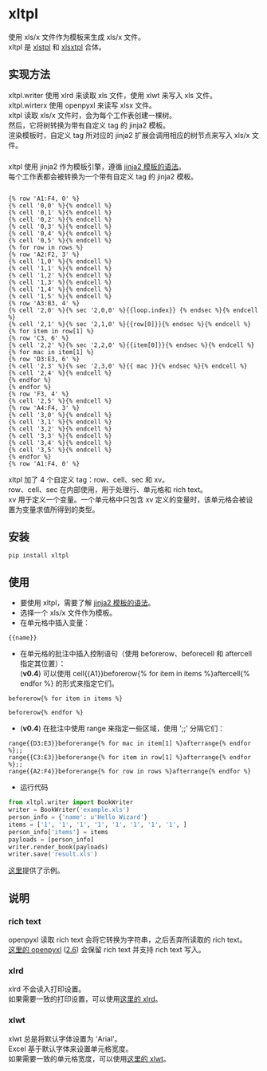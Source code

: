 
# xltpl
使用 xls/x 文件作为模板来生成 xls/x 文件。  
xltpl 是 [xlstpl](https://github.com/zhangyu836/python-xls-template/) 和 [xlsxtpl](https://github.com/zhangyu836/python-xlsx-template/) 合体。 

## 实现方法

xltpl.writer 使用 xlrd 来读取 xls 文件，使用 xlwt 来写入 xls 文件。  
xltpl.wirterx 使用 openpyxl 来读写 xlsx 文件。  
xltpl 读取 xls/x 文件时，会为每个工作表创建一棵树。  
然后，它将树转换为带有自定义 tag 的 jinja2 模板。  
渲染模板时，自定义 tag 所对应的 jinja2 扩展会调用相应的树节点来写入 xls/x 文件。  

### 

xltpl 使用 jinja2 作为模板引擎，遵循 [jinja2 模板的语法](http://docs.jinkan.org/docs/jinja2/templates.html)。  
每个工作表都会被转换为一个带有自定义 tag 的 jinja2 模板。  

```jinja2

{% row 'A1:F4, 0' %}
{% cell '0,0' %}{% endcell %}
{% cell '0,1' %}{% endcell %}
{% cell '0,2' %}{% endcell %}
{% cell '0,3' %}{% endcell %}
{% cell '0,4' %}{% endcell %}
{% cell '0,5' %}{% endcell %}
{% for row in rows %}
{% row 'A2:F2, 3' %}
{% cell '1,0' %}{% endcell %}
{% cell '1,1' %}{% endcell %}
{% cell '1,2' %}{% endcell %}
{% cell '1,3' %}{% endcell %}
{% cell '1,4' %}{% endcell %}
{% cell '1,5' %}{% endcell %}
{% row 'A3:B3, 4' %}
{% cell '2,0' %}{% sec '2,0,0' %}{{loop.index}} {% endsec %}{% endcell %}
{% cell '2,1' %}{% sec '2,1,0' %}{{row[0]}}{% endsec %}{% endcell %}
{% for item in row[1] %}
{% row 'C3, 6' %}
{% cell '2,2' %}{% sec '2,2,0' %}{{item[0]}}{% endsec %}{% endcell %}
{% for mac in item[1] %}
{% row 'D3:E3, 6' %}
{% cell '2,3' %}{% sec '2,3,0' %}{{ mac }}{% endsec %}{% endcell %}
{% cell '2,4' %}{% endcell %}
{% endfor %}
{% endfor %}
{% row 'F3, 4' %}
{% cell '2,5' %}{% endcell %}
{% row 'A4:F4, 3' %}
{% cell '3,0' %}{% endcell %}
{% cell '3,1' %}{% endcell %}
{% cell '3,2' %}{% endcell %}
{% cell '3,3' %}{% endcell %}
{% cell '3,4' %}{% endcell %}
{% cell '3,5' %}{% endcell %}
{% endfor %}
{% row 'A1:F4, 0' %}

```

xltpl 加了 4 个自定义 tag：row、cell、sec 和 xv。  
row、cell、sec 在内部使用，用于处理行、单元格和 rich text。  
xv 用于定义一个变量。一个单元格中只包含 xv 定义的变量时，该单元格会被设置为变量求值所得到的类型。  



## 安装

```shell
pip install xltpl
```

## 使用

*   要使用 xltpl，需要了解 [jinja2 模板的语法](http://docs.jinkan.org/docs/jinja2/templates.html)。  
*   选择一个 xls/x 文件作为模板。  
*   在单元格中插入变量： 
```jinja2
{{name}}
```  
*   在单元格的批注中插入控制语句（使用 beforerow、beforecell 和 aftercell 指定其位置）：  
(**v0.4**) 可以使用 cell{{A1}}beforerow{% for item in items %}aftercell{% endfor %}  的形式来指定它们。

```jinja2
beforerow{% for item in items %}
```
```jinja2
beforerow{% endfor %}
```

*   (**v0.4**) 在批注中使用 range 来指定一些区域，使用 ';;' 分隔它们：

```jinja2
range{{D3:E3}}beforerange{% for mac in item[1] %}afterrange{% endfor %};;
range{{C3:E3}}beforerange{% for item in row[1] %}afterrange{% endfor %};;
range{{A2:F4}}beforerange{% for row in rows %}afterrange{% endfor %}
```

*   运行代码
```python
from xltpl.writer import BookWriter
writer = BookWriter('example.xls')
person_info = {'name': u'Hello Wizard'}
items = ['1', '1', '1', '1', '1', '1', '1', '1', ]
person_info['items'] = items
payloads = [person_info]
writer.render_book(payloads)
writer.save('result.xls')
```


[这里](https://github.com/zhangyu836/python-xls-xlsx-template/tree/master/examples)提供了示例。

## 说明

### rich text

openpyxl 读取 rich text 会将它转换为字符串，之后丢弃所读取的 rich text。   
[这里的 openpyxl](https://bitbucket.org/zhangyu836/openpyxl/) ([2.6](https://bitbucket.org/zhangyu836/openpyxl/src/2.6/)) 会保留 rich text 并支持 rich text 写入。


### xlrd

xlrd 不会读入打印设置。  
如果需要一致的打印设置，可以使用[这里的 xlrd](https://github.com/zhangyu836/xlrd)。 

### xlwt
  
xlwt 总是将默认字体设置为 'Arial'。  
Excel 基于默认字体来设置单元格宽度。   
如果需要一致的单元格宽度，可以使用[这里的 xlwt](https://github.com/zhangyu836/xlwt)。  